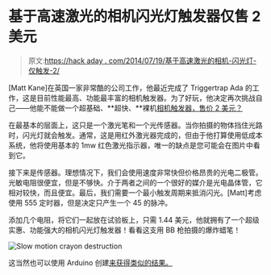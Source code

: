 # 基于高速激光的相机闪光灯触发器仅售 2 美元

> 原文:[https://hack aday . com/2014/07/19/基于高速激光的相机-闪光灯-仅触发-2/](https://hackaday.com/2014/07/19/high-speed-laser-based-camera-flash-trigger-for-only-2/)

[Matt Kane]在英国一家非常酷的公司工作，他最近完成了 Triggertrap Ada 的工作，这是目前性能最高、功能最丰富的相机触发器。为了好玩，他决定再次挑战自己——他能不能做一个超基础、**超快、**裸机[相机触发器，售价 2 美元？](http://www.vela.io/posts/building-a-laser-camera-trigger-for-2-dollars/)

在最基本的层面上，这只是一个激光笔和一个光传感器。当你拍摄的物体挡住光路时，闪光灯就会触发。通常，这是用红外激光器完成的，但由于他打算使用低成本系统，他将使用基本的 1mw 红色激光指示器，唯一的缺点是您可能会在图片中看到它。

接下来是传感器。理想情况下，我们会使用速度非常快但价格昂贵的光电二极管。光敏电阻很便宜，但是不够快。介于两者之间的一个很好的媒介是光电晶体管，它相对较快，而且便宜。最后，我们需要一个最小触发周期来抵消闪光。[Matt]考虑使用 555 定时器，但是决定只产生一个 45 的脉冲。

添加几个电阻，将它们一起放在试验板上，只需 1.44 美元，他就拥有了一个超级实惠、功能强大的相机闪光灯触发器！看看这支用 BB 枪拍摄的爆炸蜡笔！

![Slow motion crayon destruction](../Images/8ef4eefa8b0d49d049c4c4ae838b6b51.png)

这当然也可以使用 Arduino 创建[来获得类似的结果。](http://hackaday.com/2009/06/19/arduino-camera-laser-trigger/)